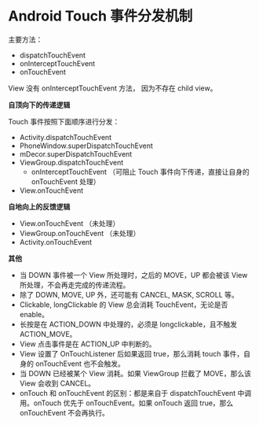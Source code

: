 # Android Touch 事件分发机制

主要方法：

* dispatchTouchEvent
* onInterceptTouchEvent
* onTouchEvent

View 没有 onInterceptTouchEvent 方法， 因为不存在 child view。

**自顶向下的传递逻辑**

Touch 事件按照下面顺序进行分发：

* Activity.dispatchTouchEvent
* PhoneWindow.superDispatchTouchEvent
* mDecor.superDispatchTouchEvent
* ViewGroup.dispatchTouchEvent
  * onInterceptTouchEvent （可阻止 Touch 事件向下传递，直接让自身的 onTouchEvent 处理）
* View.onTouchEvent

**自地向上的反馈逻辑**

* View.onTouchEvent （未处理）
* ViewGroup.onTouchEvent （未处理）
* Activity.onTouchEvent

**其他**

* 当 DOWN 事件被一个 View 所处理时，之后的 MOVE，UP 都会被该 View 所处理，不会再走完成的传递流程。
* 除了 DOWN, MOVE, UP 外，还可能有 CANCEL, MASK, SCROLL 等。
* Clickable, longClickable  的 View 总会消耗 TouchEvent，无论是否 enable。
* 长按是在 ACTION_DOWN 中处理的，必须是 longclickable，且不触发 ACTION_MOVE。
* View 点击事件是在 ACTION_UP 中判断的。
* View 设置了 OnTouchListener 后如果返回 true，那么消耗 touch 事件，自身的 onTouchEvent 也不会触发。
* 当 DOWN 已经被某个 View 消耗。如果 ViewGroup 拦截了 MOVE，那么该 View 会收到 CANCEL。
* onTouch 和 onTouchEvent 的区别：都是来自于 dispatchTouchEvent 中调用。onTouch 优先于 onTouchEvent。如果 onTouch 返回 true，那么 onTouchEvent 不会再执行。 